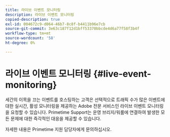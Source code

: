 ```yaml
---
title: 라이브 이벤트 모니터링
description: 라이브 이벤트 모니터링
copied-description: true
exl-id: 004672c9-d064-46b7-8c8f-b4411b96e7cb
source-git-commit: 3e63c187f12d1bff53370bbcde4d6a77f58f3b4f
workflow-type: tm+mt
source-wordcount: '58'
ht-degree: 0%

---
```


# 라이브 이벤트 모니터링 {#live-event-monitoring}

세간의 이목을 끄는 이벤트를 호스팅하는 고객은 선택적으로 트래픽 수가 많은 이벤트에 대한 실시간, 활성 모니터링을 제공하는 Adobe 전문 서비스인 라이브 이벤트 모니터링을 요청할 수 있습니다. Primetime Support는 운영 브리지/워룸에 연결하여 발생한 모든 문제에 대한 즉각적인 대응을 제공할 수 있습니다.

자세한 내용은 Primetime 지원 담당자에게 문의하십시오.
